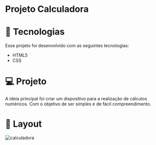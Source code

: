 # Projeto Calculadora

# 🚀 Tecnologias

Esse projeto foi desenvolvido com as seguintes tecnologias:

- HTML5
- CSS

# 💻 Projeto

A ideia principal foi criar um dispositivo para a realização de cálculos numéricos. Com o objetivo de ser simples e de fácil compreendimento. 

# 🔖 Layout

![calculadora](https://user-images.githubusercontent.com/76889223/104497323-f18fab00-55b8-11eb-8c50-adfc7597a6fd.png)




